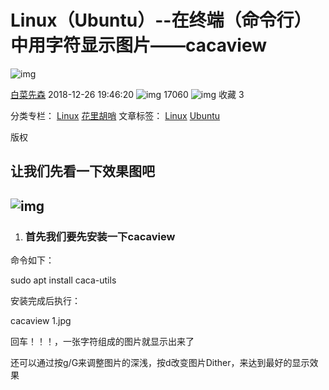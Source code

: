 # Linux（Ubuntu）--在终端（命令行）中用字符显示图片——cacaview

![img](https://csdnimg.cn/release/blogv2/dist/pc/img/original.png)

[白菜先森](https://blog.csdn.net/young_foryou) 2018-12-26 19:46:20 ![img](https://csdnimg.cn/release/blogv2/dist/pc/img/articleReadEyes.png) 17060 ![img](https://csdnimg.cn/release/blogv2/dist/pc/img/tobarCollect.png) 收藏 3

分类专栏： [Linux](https://blog.csdn.net/young_foryou/category_8562765.html) [花里胡哨](https://blog.csdn.net/young_foryou/category_8564406.html) 文章标签： [Linux](https://www.csdn.net/tags/MtjaQg5sMDY0MC1ibG9n.html) [Ubuntu](https://www.csdn.net/tags/MtTaEg0sNTA1ODktYmxvZwO0O0OO0O0O.html)

版权

## 让我们先看一下效果图吧

## ![img](https://img-blog.csdnimg.cn/20181226193248936.jpg?x-oss-process=image/watermark,type_ZmFuZ3poZW5naGVpdGk,shadow_10,text_aHR0cHM6Ly9ibG9nLmNzZG4ubmV0L3lvdW5nX2ZvcnlvdQ==,size_16,color_FFFFFF,t_70)

1. ### 首先我们要先安装一下cacaview

命令如下：

sudo apt install caca-utils

安装完成后执行：

cacaview 1.jpg

回车！！！，一张字符组成的图片就显示出来了

还可以通过按g/G来调整图片的深浅，按d改变图片Dither，来达到最好的显示效果